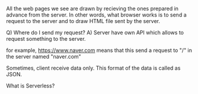 
All the web pages we see are drawn by recieving the ones prepared in advance from the server.
In other words, what browser works is to send a request to the server and to draw HTML file sent by the server.

Q) Where do I send my request?
A) Server have own API which allows to request something to the server.

for example, https://www.naver.com means that this send a request to "/" in the server named "naver.com"

Sometimes, client receive data only. This format of the data is called as JSON.

What is Serverless?
